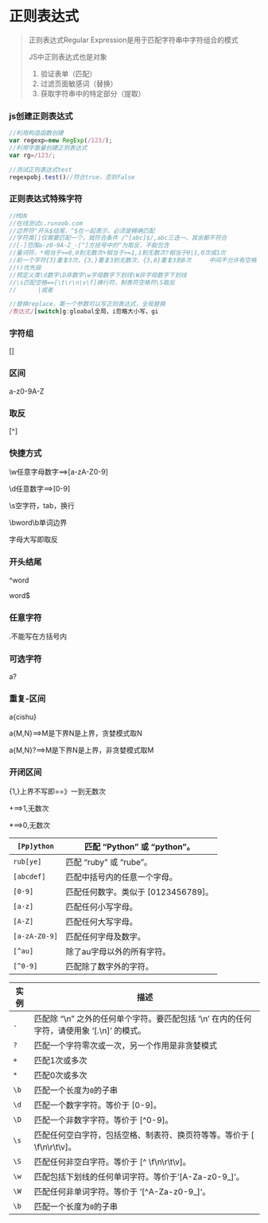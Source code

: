 # 正则表达式

> 正则表达式Regular Expression是用于匹配字符串中字符组合的模式
>
> JS中正则表达式也是对象
>
> 1. 验证表单（匹配）
> 2. 过滤页面敏感词（替换）
> 3. 获取字符串中的特定部分（提取）

### js创建正则表达式

~~~~js
//利用构造函数创建
var regexp=new RegExp(/123/);
//利用字面量创建正则表达式
var rg=/123/;

//测试正则表达式test
regexpobj.test()//符合true，否则false
~~~~

### 正则表达式特殊字符

~~~~js
//MDN
//在线测试c.runoob.com
//边界符^开头$结尾，^$在一起表示，必须是精确匹配
//字符类[]仅需要匹配一个，就符合条件 /^[abc]$/,abc三选一，其余都不符合
//[-]范围a-z0-9A-Z_-[^]方括号中的^为取反，不能包含
//量词符，*相当于>=0,0到无数次+相当于>=1,1到无数次?相当于0|1,0次或1次
//前一个字符{3}重复3次，{3,}重复3到无数次，{3,8}重复3到8次     中间不允许有空格
//()优先级
//预定义类\d数字\D非数字\w字母数字下划线\W非字母数字下划线
//\s匹配空格==[\t\r\n\v\f]换行符，制表符空格符\S取反
//		|或者

//替换replace，第一个参数可以写正则表达式，全局替换
/表达式/[switch]g:gloabal全局，i忽略大小写，gi
~~~~



### 字符组

[]

### 区间

a-z0-9A-Z

### 取反

[^]

### 快捷方式

\w任意字母数字==>[a-zA-Z0-9]

\d任意数字==>[0-9]

\s空字符，tab，换行

\bword\b单词边界

字母大写即取反

### 开头结尾

^word

word$

### 任意字符

.不能写在方括号内

### 可选字符

a?

### 重复-区间

a{cishu}

a{M,N}==>M是下界N是上界，贪婪模式取N

a{M,N}?==>M是下界N是上界，非贪婪模式取M

### 开闭区间

{1,}上界不写即==》一到无数次

+==>1,无数次

*==>0,无数次



| `[Pp]ython`   | 匹配 “Python” 或 “python”。         |
| ------------- | ----------------------------------- |
| `rub[ye]`     | 匹配 “ruby” 或 “rube”。             |
| `[abcdef]`    | 匹配中括号内的任意一个字母。        |
| `[0-9]`       | 匹配任何数字。类似于 [0123456789]。 |
| `[a-z]`       | 匹配任何小写字母。                  |
| `[A-Z]`       | 匹配任何大写字母。                  |
| `[a-zA-Z0-9]` | 匹配任何字母及数字。                |
| `[^au]`       | 除了au字母以外的所有字符。          |
| `[^0-9]`      | 匹配除了数字外的字符。              |

| 实例 | 描述                                                         |
| ---- | ------------------------------------------------------------ |
| `.`  | 匹配除 “\n” 之外的任何单个字符。要匹配包括 ‘\n’ 在内的任何字符，请使用象 ‘[.\n]’ 的模式。 |
| `?`  | 匹配一个字符零次或一次，另一个作用是非贪婪模式               |
| `+`  | 匹配1次或多次                                                |
| `*`  | 匹配0次或多次                                                |
| `\b` | 匹配一个长度为`0`的子串                                      |
| `\d` | 匹配一个数字字符。等价于 [0-9]。                             |
| `\D` | 匹配一个非数字字符。等价于 [^0-9]。                          |
| `\s` | 匹配任何空白字符，包括空格、制表符、换页符等等。等价于 [ \f\n\r\t\v]。 |
| `\S` | 匹配任何非空白字符。等价于 [^ \f\n\r\t\v]。                  |
| `\w` | 匹配包括下划线的任何单词字符。等价于’[A-Za-z0-9_]’。         |
| `\W` | 匹配任何非单词字符。等价于 ‘[^A-Za-z0-9_]‘。                 |
| `\b` | 匹配一个长度为`0`的子串                                      |